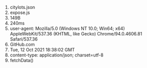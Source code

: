 1. citylots.json
2. expose.js
3. 149B
4. 240ms
5. user-agent: Mozilla/5.0 (Windows NT 10.0; Win64; x64) AppleWebKit/537.36 (KHTML, like Gecko) Chrome/94.0.4606.81 Safari/537.36
6. GitHub.com
7. Tue, 12 Oct 2021 18:38:02 GMT
8. content-type: application/json; charset=utf-8
9. fetchData()